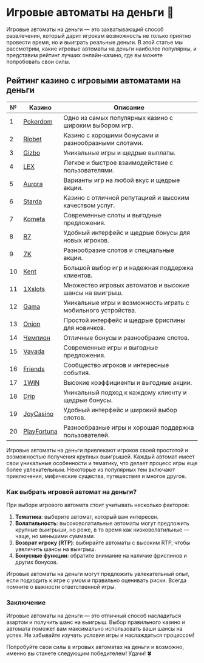 # Игровые автоматы на деньги 🎰

Игровые автоматы на деньги — это захватывающий способ развлечения, который дарит игрокам возможность не только приятно провести время, но и выиграть реальные деньги. В этой статье мы рассмотрим, какие игровые автоматы на деньги наиболее популярны, и представим рейтинг лучших онлайн-казино, где вы можете попробовать свои силы.

## Рейтинг казино с игровыми автоматами на деньги

| №  | Казино        | Описание                                                     |
|----|---------------|--------------------------------------------------------------|
| 1  | [Pokerdom](https://brandplay.link/4k77v2yx)   | Одно из самых популярных казино с широким выбором игр.    |
| 2  | [Riobet](https://brandplay.link/7xBLTPyj)      | Казино с хорошими бонусами и разнообразными слотами.      |
| 3  | [Gizbo](https://brandplay.link/bprXw4YV)       | Уникальные игры и щедрые выплаты.                         |
| 4  | [LEX](https://brandplay.link/zW4hdDFV)         | Легкое и быстрое взаимодействие с пользователями.         |
| 5  | [Aurora](https://10trafic-stat2.com/click/668546556bcc6313411604bd/6766/13032/subaccount) | Варианты игр на любой вкус и щедрые акции.              |
| 6  | [Starda](https://brandplay.link/fB7xwRFL)      | Казино с отличной репутацией и высоким качеством услуг.   |
| 7  | [Kometa](https://brandplay.link/8ZymQJV8)      | Современные слоты и выгодные предложения.                 |
| 8  | [R7](https://brandplay.link/bMd3Yjsw)          | Удобный интерфейс и щедрые бонусы для новых игроков.      |
| 9  | [7K](https://brandplay.link/BvQyFShp)          | Разнообразие слотов и специальные акции.                  |
| 10 | [Kent](https://brandplay.link/Fv2WP3js)        | Большой выбор игр и надежная поддержка клиентов.          |
| 11 | [1Xslots](https://brandplay.link/hSB1khtr)     | Множество игровых автоматов и высокие шансы на выигрыш.   |
| 12 | [Gama](https://brandplay.link/j6NMKsDz)        | Уникальные игры и возможность играть с мобильного устройства.|
| 13 | [Onion](https://brandplay.link/zBGRVpQ9)       | Простой интерфейс и щедрые фриспины для новичков.        |
| 14 | [Чемпион](https://temon-gter.cfd/go/lRq?p80412p304504pcc44t17455) | Отличные бонусы и разнообразие слотов.                    |
| 15 | [Vavada](https://vavadapartner.pro/?promo=ea5c9275-6854-4505-94fc-95ab18221945-linkb2) | Современные игры и выгодные предложения.                   |
| 16 | [Friends](https://gofriends.vc/linkb2)         | Сообщество игроков и интересные события.                  |
| 17 | [1WIN](https://brandplay.link/smXVpBbG)        | Высокие коэффициенты и выгодные акции.                    |
| 18 | [Drip](https://drp-ircp01.com/c07e6a3db)       | Уникальный подход к каждому клиенту и щедрые бонусы.      |
| 19 | [JoyCasino](https://rpc30.call2me.pro/?/ru/registration?apkpop=0&partner=p24970p3291217pc98f) | Удобный интерфейс и широкий выбор слотов.                |
| 20 | [PlayFortuna](https://fortunapromo.net/alt/playfortuna/registration?0dc4a9362a71feb7e3f165fb8e766f70) | Разнообразные игры и хорошая поддержка пользователей.    |

Игровые автоматы на деньги привлекают игроков своей простотой и возможностью получения крупных выигрышей. Каждый автомат имеет свои уникальные особенности и тематику, что делает процесс игры еще более увлекательным. Некоторые из популярных тем включают приключения, мифические существа, путешествия и многое другое.

### Как выбрать игровой автомат на деньги?

При выборе игрового автомата стоит учитывать несколько факторов:
1. **Тематика**: выберите автомат, который вам интересен.
2. **Волатильность**: высоковолатильные автоматы могут предложить крупные выигрыши, но реже, в то время как низковолатильные — чаще, но меньшими суммами.
3. **Возврат игроку (RTP)**: выбирайте автоматы с высоким RTP, чтобы увеличить шансы на выигрыш.
4. **Бонусные функции**: обратите внимание на наличие фриспинов и других бонусов.

Игровые автоматы на деньги могут предложить увлекательный опыт, если подходить к игре с умом и правильно оценивать риски. Всегда помните о важности ответственной игры.

### Заключение

Игровые автоматы на деньги — это отличный способ насладиться азартом и получить шанс на выигрыш. Выбор правильного казино и автомата поможет вам максимально использовать ваши шансы на успех. Не забывайте изучать условия игры и наслаждаться процессом!

Попробуйте свои силы в игровых автоматах на деньги и возможно, именно вы станете следующим победителем! Удачи! 🍀
